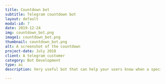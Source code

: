 ```yaml
---
title: Countdown bot
subtitle: Telegram countdown bot
layout: default
modal-id: 7
date: 2019-12-24
img: countdown_bot.png
image1: countdown_bot.png
thumbnail: countdown_bot.png
alt: A screenshot of the countdown
project-date: July 2018
client: A telegram customer
category: Bot Development
type: ai
description: Very useful bot that can help your users know when a special event will start.

---
```

